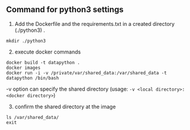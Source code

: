 Command for python3 settings
------------------------------------------

1. Add the Dockerfile and the requirements.txt in a created directory (./python3) .

```
mkdir ./python3
```

2. execute docker commands

```
docker build -t datapython .  
docker images  
docker run -i -v /private/var/shared_data:/var/shared_data -t datapython /bin/bash  
```
  
   -v option can specify the shared directory (usage: `-v <local directory>:<docker directory>`)  

3. confirm the shared directory at the image

```
ls /var/shared_data/  
exit  
```
